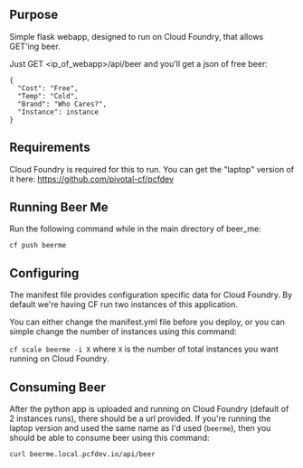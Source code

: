 ## Purpose

Simple flask webapp, designed to run on Cloud Foundry, that allows GET'ing beer.

Just GET <ip_of_webapp>/api/beer and you'll get a json of free beer:

```
{
  "Cost": "Free",
  "Temp": "Cold",
  "Brand": "Who Cares?",
  "Instance": instance
}
```

## Requirements

Cloud Foundry is required for this to run. You can get the "laptop" version of it here: https://github.com/pivotal-cf/pcfdev

## Running Beer Me

Run the following command while in the main directory of beer_me:

`cf push beerme`

## Configuring

The manifest file provides configuration specific data for Cloud Foundry. By default we're having CF run two instances of this application.

You can either change the manifest.yml file before you deploy, or you can simple change the number of instances using this command:

`cf scale beerme -i X` where `X` is the number of total instances you want running on Cloud Foundry.

## Consuming Beer

After the python app is uploaded and running on Cloud Foundry (default of 2 instances runs), there should be a url provided. If you're running the laptop version and used the same name as I'd used (`beerme`), then you should be able to consume beer using this command:

`curl beerme.local.pcfdev.io/api/beer`

